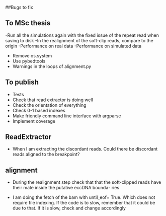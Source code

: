 ##Bugs to fix


## To MSc thesis

-Run all the simulations again with the fixed issue of the repeat read when saving to disk
-In the realignment of the soft-clip reads, compare to the origin
-Performance on real data
-Performance on simulated data
- Remove os.system
- Use pybedtools
- Warnings in the loops of alignment.py

## To publish

- Tests
- Check that read extractor is doing well
- Check the orientation of everything
- Check 0-1 based indexes
- Make friendly command line interface with argparse
- Implement coverage

## ReadExtractor
- When I am extracting the discordant reads. Could there be discordant reads aligned to the breakpoint?

## alignment
- During the realignment step check that that the soft-clipped reads have their mate inside the putative eccDNA bounda-
ries

- I am doing the fetch of the bam with until_eof= True. Which does not require file indexing. If the code is to slow,
remember that it could be due to that. If it is slow, check and change accordingly


